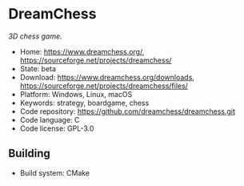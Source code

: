 # DreamChess

_3D chess game._

- Home: https://www.dreamchess.org/, https://sourceforge.net/projects/dreamchess/
- State: beta
- Download: https://www.dreamchess.org/downloads, https://sourceforge.net/projects/dreamchess/files/
- Platform: Windows, Linux, macOS
- Keywords: strategy, boardgame, chess
- Code repository: https://github.com/dreamchess/dreamchess.git
- Code language: C
- Code license: GPL-3.0

## Building

- Build system: CMake
